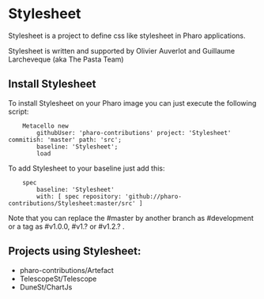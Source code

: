 # Stylesheet

Stylesheet is a project to define css like stylesheet in Pharo applications.

Stylesheet is written and supported by Olivier Auverlot and Guillaume Larcheveque (aka The Pasta Team) 

## Install Stylesheet 

To install Stylesheet on your Pharo image you can just execute the following script:

```Smalltalk
    Metacello new
    	githubUser: 'pharo-contributions' project: 'Stylesheet' commitish: 'master' path: 'src';
    	baseline: 'Stylesheet';
    	load
```

To add Stylesheet to your baseline just add this:

```Smalltalk
    spec
    	baseline: 'Stylesheet'
    	with: [ spec repository: 'github://pharo-contributions/Stylesheet:master/src' ]
```

Note that you can replace the #master by another branch as #development or a tag as #v1.0.0, #v1.? or #v1.2.? .

## Projects using Stylesheet:

- pharo-contributions/Artefact
- TelescopeSt/Telescope
- DuneSt/ChartJs